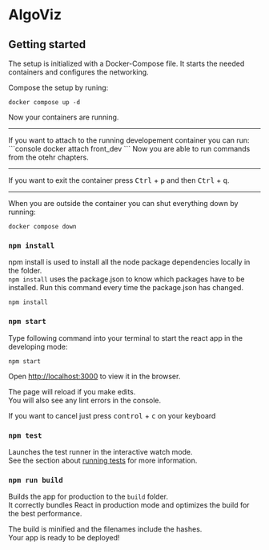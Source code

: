 # AlgoViz

## Getting started
The setup is initialized with a Docker-Compose file.
It starts the needed containers and configures the networking.

Compose the setup by runing:

```console
docker compose up -d
```

Now your containers are running.
<hr>
If you want to attach to the running developement container you can run:
```console
docker attach front_dev
```
Now you are able to run commands from the otehr chapters.

<hr>
If you want to exit the container press <kbd>Ctrl</kbd> + <kbd>p</kbd> and then <kbd>Ctrl</kbd> + <kbd>q</kbd>.
<hr>

When you are outside the container you can shut everything down by running:

```console
docker compose down
```
### `npm install`
npm install is used to install all the node package dependencies locally in the folder.\
`npm install` uses the package.json to know which packages have to be installed.
Run this command every time the package.json has changed.
```console
npm install
```

### `npm start`
Type following command into your terminal to start the react app in the developing mode:

```console
npm start
```
Open [http://localhost:3000](http://localhost:3000) to view it in the browser.

The page will reload if you make edits.\
You will also see any lint errors in the console.

If you want to cancel just press <kbd>control</kbd> + <kbd>c</kbd> on your keyboard


### `npm test`

Launches the test runner in the interactive watch mode.\
See the section about [running tests](https://facebook.github.io/create-react-app/docs/running-tests) for more information.

### `npm run build`

Builds the app for production to the `build` folder.\
It correctly bundles React in production mode and optimizes the build for the best performance.

The build is minified and the filenames include the hashes.\
Your app is ready to be deployed!

